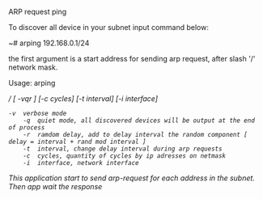 ARP request ping

To discover all device in your subnet input command below:

~# arping 192.168.0.1/24

the first argument is a start address for sending arp request, after slash '/' network mask.


Usage:
        arping    <address>/<prefixlen>   [ -vqr ]  [-c cycles]   [-t interval]  [-i interface]
	
	-v	verbose mode
        -q	quiet mode, all discovered devices will be output at the end of process
        -r 	ramdom delay, add to delay interval the random component [ delay = interval + rand mod interval ]
        -t 	interval, change delay interval during arp requests
        -c 	cycles, quantity of cycles by ip adresses on netmask
        -i 	interface, network interface

This application start to send arp-request for each address in the subnet. Then app wait the response 

